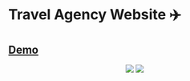 # Travel Agency Website ✈️
## [Demo](https://talmkg.github.io/travel-agency-website/)

<p align="center">
  <img src="https://i.pinimg.com/originals/e5/6d/ce/e56dce27697674007697bdf13f53dd62.gif" />
  <img src="https://i.pinimg.com/originals/1d/04/ed/1d04ed96276792c1da7b288b0b0688a4.gif" />
  
</p>
